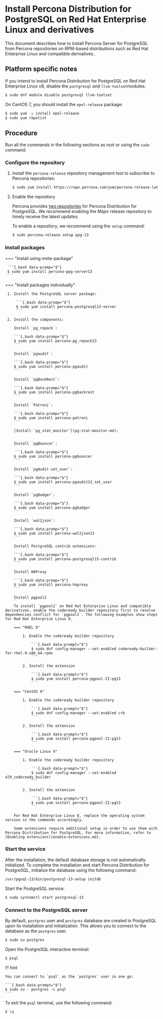 # Install Percona Distribution for PostgreSQL on Red Hat Enterprise Linux and derivatives

This document describes how to install Percona Server for PostgreSQL from Percona repositories on RPM-based distributions such as Red Hat Enterprise Linux and compatible derivatives..

## Platform specific notes

If you intend to install Percona Distribution for PostgreSQL on Red Hat Enterprise Linux v8, disable the ``postgresql``  and ``llvm-toolset``modules:

```{.bash data-promp="$"}
$ sudo dnf module disable postgresql llvm-toolset
```

On CentOS 7, you should install the ``epel-release`` package:

```{.bash data-promp="$"}
$ sudo yum -y install epel-release
$ sudo yum repolist
```

## Procedure

Run all the commands in the following sections as root or using the `sudo` command:

### Configure the repository

1. Install the `percona-release` repository management tool to subscribe to Percona repositories:

    ```{.bash data-promp="$"}
    $ sudo yum install https://repo.percona.com/yum/percona-release-latest.noarch.rpm
    ```

2. Enable the repository

   Percona provides [two repositories](repo-overview.md) for Percona Distribution for PostgreSQL. We recommend enabling the Major release repository to timely receive the latest updates. 

   To enable a repository, we recommend using the `setup` command: 

   ```{.bash data-promp="$"}
   $ sudo percona-release setup ppg-13
   ```

### Install packages

=== "Install using meta-package"
     
     ```{.bash data-promp="$"}
     $ sudo yum install percona-ppg-server13
     ```

=== "Install packages individually"

     1. Install the PostgreSQL server package:

         ```{.bash data-promp="$"}
         $ sudo yum install percona-postgresql13-server
         ```

     2. Install the components:

        Install `pg_repack`:

        ```{.bash data-promp="$"}
        $ sudo yum install percona-pg_repack13
        ```

        Install `pgaudit`:

        ```{.bash data-promp="$"}
        $ sudo yum install percona-pgaudit
        ```

        Install `pgBackRest`:

        ```{.bash data-promp="$"}
        $ sudo yum install percona-pgbackrest
        ```

        Install `Patroni`:

        ```{.bash data-promp="$"}
        $ sudo yum install percona-patroni
        ```

        [Install `pg_stat_monitor`](pg-stat-monitor.md):


        Install `pgBouncer`:

        ```{.bash data-promp="$"}
        $ sudo yum install percona-pgbouncer
        ```

        Install `pgAudit-set_user`:

        ```{.bash data-promp="$"}
        $ sudo yum install percona-pgaudit13_set_user
        ```

        Install `pgBadger`:

        ```{.bash data-promp="$"}
        $ sudo yum install percona-pgbadger
        ```

        Install `wal2json`:

        ```{.bash data-promp="$"}
        $ sudo yum install percona-wal2json13
        ```

        Install PostgreSQL contrib extensions:

        ```{.bash data-promp="$"}
        $ sudo yum install percona-postgresql15-contrib
        ```

        Install HAProxy
        
        ```{.bash data-promp="$"}
        $ sudo yum install percona-haproxy
        ```

        Install pgpool2

        To install `pgpool2` on Red Hat Enterprise Linux and compatible derivatives, enable the codeready builder repository first to resolve dependencies conflict for `pgpool2`. The following examples show steps for Red Hat Enterprise Linux 9. 

        === "RHEL 9"

            1. Enable the codeready builder repository

                ```{.bash data-prompt="$"}
                $ sudo dnf config-manager --set-enabled codeready-builder-for-rhel-9-x86_64-rpms
                ```

            2. Install the extension

                ```{.bash data-prompt="$"}
                $ sudo yum install percona-pgpool-II-pg13
                ```

        === "CentOS 9"

            1. Enable the codeready builder repository

                ```{.bash data-prompt="$"}
                $ sudo dnf config-manager --set-enabled crb
                ```

            2. Install the extension

                ```{.bash data-prompt="$"}
                $ sudo yum install percona-pgpool-II-pg13
                ```

        === "Oracle Linux 9"

            1. Enable the codeready builder repository

                ```{.bash data-prompt="$"}
                $ sudo dnf config-manager --set-enabled ol9_codeready_builder
                ```

            2. Install the extension

                ```{.bash data-prompt="$"}
                $ sudo yum install percona-pgpool-II-pg13
                ```
                
        For Red Hat Enterprise Linux 8, replace the operating system version in the commands accordingly.

        Some extensions require additional setup in order to use them with Percona Distribution for PostgreSQL. For more information, refer to [Enabling extensions](enable-extensions.md).

### Start the service

After the installation, the default database storage is not automatically initialized. To complete the installation and start Percona Distribution for PostgreSQL, initialize the database using the following command:

```{.bash data-prompt="$"}
/usr/pgsql-13/bin/postgresql-13-setup initdb
```

Start the PostgreSQL service:

```{.bash data-prompt="$"}
$ sudo systemctl start postgresql-13
```

### Connect to the PostgreSQL server

By default, `postgres` user and `postgres` database are created in PostgreSQL upon its installation and initialization. This allows you to connect to the database as the `postgres` user.

```{.bash data-promp="$"}
$ sudo su postgres
```

Open the PostgreSQL interactive terminal:

```{.bash data-promp="$"}
$ psql
```

!!! hint

    You can connect to `psql` as the `postgres` user in one go:

    ```{.bash data-prompt="$"}
    $ sudo su - postgres -c psql
    ```

To exit the `psql` terminal, use the following command:

```{.bash data-promp="$"}
$ \q
```

